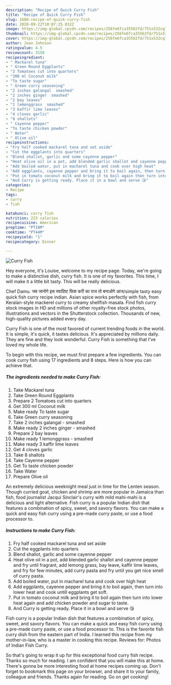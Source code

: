 ```yaml
---
description: "Recipe of Quick Curry Fish"
title: "Recipe of Quick Curry Fish"
slug: 1680-recipe-of-quick-curry-fish
date: 2020-09-22T10:07:25.032Z
image: https://img-global.cpcdn.com/recipes/256fe6fca35562fd/751x532cq70/curry-fish-recipe-main-photo.jpg
thumbnail: https://img-global.cpcdn.com/recipes/256fe6fca35562fd/751x532cq70/curry-fish-recipe-main-photo.jpg
cover: https://img-global.cpcdn.com/recipes/256fe6fca35562fd/751x532cq70/curry-fish-recipe-main-photo.jpg
author: Jean Johnson
ratingvalue: 4.5
reviewcount: 3158
recipeingredient:
- " Mackarel tuna"
- " Green Round Eggplants"
- "2 Tomatoes cut into quarters"
- "300 ml Coconut milk"
- "To taste sugar"
- " Green curry seasoning"
- "2 inches galangal  smashed"
- "2 inches ginger  smashed"
- "2 bay leaves"
- "1 lemonggrass  smashed"
- "3 kaffir lime leaves"
- "4 cloves garlic"
- "8 shallots"
- " Cayenne pepper"
- "To taste chicken powder"
- " Water"
- " Olive oil"
recipeinstructions:
- "Fry half cooked mackarel tuna and set aside"
- "Cut the eggplants into quarters"
- "Blend shallot, garlic and some cayenne pepper"
- "Heat olive oil in a pot, add blended garlic shallot and cayenne pepper and fry until fragrant, add lemong grass, bay leave, kaffir lime leaves, and fry for few minutes, add curry pasta and fry until you get nice smell of curry pasta."
- "Add boiled water, put in macharel tuna and cook over high heat"
- "Add eggplants, cayenne pepper and bring it to boil again, then turn into lower heat and cook untill eggplants get soft."
- "Put in tomato coconut milk and bring it to boil again then turn into lower heat again and add chicken powder and sugar to taste."
- "And Curry is getting ready. Place it in a bowl and serve 😘"
categories:
- Recipe
tags:
- curry
- fish

katakunci: curry fish 
nutrition: 223 calories
recipecuisine: American
preptime: "PT10M"
cooktime: "PT44M"
recipeyield: "1"
recipecategory: Dinner

---
```



![Curry Fish](https://img-global.cpcdn.com/recipes/256fe6fca35562fd/751x532cq70/curry-fish-recipe-main-photo.jpg)

Hey everyone, it's Louise, welcome to my recipe page. Today, we're going to make a distinctive dish, curry fish. It is one of my favorites. This time, I will make it a little bit tasty. This will be really delicious.

Chef Damu. जब जानोगे इस स्वादिष्ट फिश करी का राज तो बनाओगे आज/simple tasty easy quick fish curry recipe indian. Asian spice works perfectly with fish, from Keralan-style mackerel curry to creamy shellfish masala. Find fish curry stock images in HD and millions of other royalty-free stock photos, illustrations and vectors in the Shutterstock collection. Thousands of new, high-quality pictures added every day.

Curry Fish is one of the most favored of current trending foods in the world. It is simple, it's quick, it tastes delicious. It's appreciated by millions daily. They are fine and they look wonderful. Curry Fish is something that I've loved my whole life.


To begin with this recipe, we must first prepare a few ingredients. You can cook curry fish using 17 ingredients and 8 steps. Here is how you can achieve that.

<!--inarticleads1-->

##### The ingredients needed to make Curry Fish:

1. Take  Mackarel tuna
1. Take  Green Round Eggplants
1. Prepare 2 Tomatoes cut into quarters
1. Get 300 ml Coconut milk
1. Make ready To taste sugar
1. Take  Green curry seasoning
1. Take 2 inches galangal - smashed
1. Make ready 2 inches ginger - smashed
1. Prepare 2 bay leaves
1. Make ready 1 lemonggrass - smashed
1. Make ready 3 kaffir lime leaves
1. Get 4 cloves garlic
1. Take 8 shallots
1. Take  Cayenne pepper
1. Get To taste chicken powder
1. Take  Water
1. Prepare  Olive oil


An extremely delicious weeknight meal just in time for the Lenten season. Though curried goat, chicken and shrimp are more popular in Jamaica than fish, food journalist Jacqui Sinclair&#39;s curry with mild mahi-mahi is a delicious and light alternative. Fish curry is a popular Indian dish that features a combination of spicy, sweet, and savory flavors. You can make a quick and easy fish curry using a pre-made curry paste, or use a food processor to. 

<!--inarticleads2-->

##### Instructions to make Curry Fish:

1. Fry half cooked mackarel tuna and set aside
1. Cut the eggplants into quarters
1. Blend shallot, garlic and some cayenne pepper
1. Heat olive oil in a pot, add blended garlic shallot and cayenne pepper and fry until fragrant, add lemong grass, bay leave, kaffir lime leaves, and fry for few minutes, add curry pasta and fry until you get nice smell of curry pasta.
1. Add boiled water, put in macharel tuna and cook over high heat
1. Add eggplants, cayenne pepper and bring it to boil again, then turn into lower heat and cook untill eggplants get soft.
1. Put in tomato coconut milk and bring it to boil again then turn into lower heat again and add chicken powder and sugar to taste.
1. And Curry is getting ready. Place it in a bowl and serve 😘


Fish curry is a popular Indian dish that features a combination of spicy, sweet, and savory flavors. You can make a quick and easy fish curry using a pre-made curry paste, or use a food processor to. This is the favorite fish curry dish from the eastern part of India. I learned this recipe from my mother-in-law, who is a master in cooking this recipe. Reviews for: Photos of Indian Fish Curry. 

So that's going to wrap it up for this exceptional food curry fish recipe. Thanks so much for reading. I am confident that you will make this at home. There's gonna be more interesting food at home recipes coming up. Don't forget to bookmark this page on your browser, and share it to your family, colleague and friends. Thanks again for reading. Go on get cooking!
